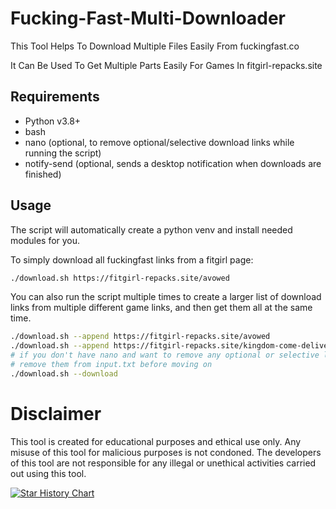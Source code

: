 # Fucking-Fast-Multi-Downloader

This Tool Helps To Download Multiple Files Easily From fuckingfast.co

It Can Be Used To Get Multiple Parts Easily For Games In fitgirl-repacks.site

## Requirements

* Python v3.8+
* bash
* nano (optional, to remove optional/selective download links while running the script)
* notify-send (optional, sends a desktop notification when downloads are finished)

## Usage

The script will automatically create a python venv and install needed modules for you.

To simply download all fuckingfast links from a fitgirl page:

```bash
./download.sh https://fitgirl-repacks.site/avowed
```

You can also run the script multiple times to create a larger list of download links from multiple different game links, and then get them all at the same time.

```bash
./download.sh --append https://fitgirl-repacks.site/avowed
./download.sh --append https://fitgirl-repacks.site/kingdom-come-deliverance-2
# if you don't have nano and want to remove any optional or selective links,
# remove them from input.txt before moving on
./download.sh --download
```

# Disclaimer

This tool is created for educational purposes and ethical use only. Any misuse of this tool for malicious purposes is not condoned. The developers of this tool are not responsible for any illegal or unethical activities carried out using this tool.

[![Star History Chart](https://api.star-history.com/svg?repos=JOY6IX9INE/Fucking-Fast-Multi-Downloader&type=Date)](https://star-history.t9t.io/#JOY6IX9INE/Fucking-Fast-Multi-Downloader&Date)
